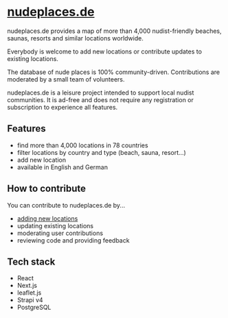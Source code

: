 # [nudeplaces.de](https://nudeplaces.de)

nudeplaces.de provides a map of more than 4,000 nudist-friendly beaches, saunas, resorts and similar locations worldwide.

Everybody is welcome to add new locations or contribute updates to existing locations.

The database of nude places is 100% community-driven. Contributions are moderated by a small team of volunteers.

nudeplaces.de is a leisure project intended to support local nudist communities. It is ad-free and does not require any registration or subscription to experience all features.

## Features

- find more than 4,000 locations in 78 countries
- filter locations by country and type (beach, sauna, resort...)
- add new location
- available in English and German

## How to contribute

You can contribute to nudeplaces.de by...

- [adding new locations](https://nudeplaces.de/add)
- updating existing locations
- moderating user contributions
- reviewing code and providing feedback

## Tech stack

- React
- Next.js
- leaflet.js
- Strapi v4
- PostgreSQL
